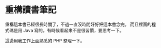 # 重構讀書筆記

重構這本書已經很長時間了，不過一直沒時間好好把這本書念完。 而且裡面的程式碼是用 Java 寫的，有時候看起來不是很習慣，要思考一下。

這邊用我工作上面熟悉的 PHP 整理一下。
